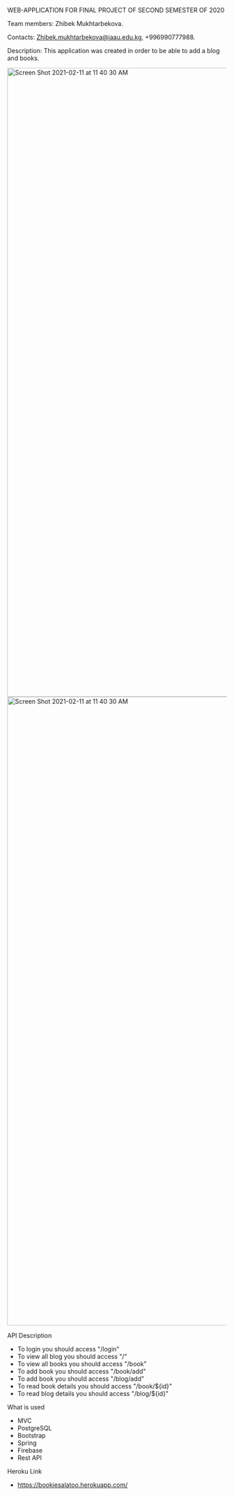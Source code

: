 WEB-APPLICATION FOR FINAL PROJECT OF SECOND SEMESTER OF 2020

Team members: Zhibek Mukhtarbekova.

Contacts: Zhibek.mukhtarbekova@iaau.edu.kg, +996990777988.

Description: This application was created in order to be able to add a blog and books.

<img width="1440" alt="Screen Shot 2021-02-11 at 11 40 30 AM" src="https://user-images.githubusercontent.com/60435025/109755375-1646ed00-7c10-11eb-85dc-abc77cd6ef59.png">
<img width="1440" alt="Screen Shot 2021-02-11 at 11 40 30 AM" src="https://user-images.githubusercontent.com/60435025/109755381-19da7400-7c10-11eb-8dea-71944f811a27.png">

API Description

* To login you should access "/login"
* To view all blog you should access "/"
* To view all books you should access "/book"
* To add book you should access "/book/add"
* To add book you should access "/blog/add"
* To read book details you should access "/book/${id}"
* To read blog details you should access "/blog/${id}"

What is used
* MVC
* PostgreSQL
* Bootstrap
* Spring
* Firebase
* Rest API

Heroku Link

* https://bookiesalatoo.herokuapp.com/
